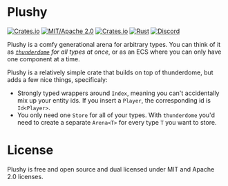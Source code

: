 # Plushy

[![Crates.io](https://img.shields.io/crates/v/plushy.svg)](https://crates.io/crates/plushy)
[![MIT/Apache 2.0](https://img.shields.io/badge/license-MIT%2FApache-blue.svg)](https://github.com/darthdeus/plushy#license)
[![Crates.io](https://img.shields.io/crates/d/plushy.svg)](https://crates.io/crates/plushy)
[![Rust](https://github.com/darthdeus/plushy/workflows/CI/badge.svg)](https://github.com/darthdeus/plushy/actions)
[![Discord](https://img.shields.io/discord/720719762031771680.svg?label=&logo=discord&logoColor=ffffff&color=7389D8&labelColor=6A7EC2)](https://discord.gg/M8hySjuG48)

Plushy is a comfy generational arena for arbitrary types. You can think of it
as _[`thunderdome`](https://docs.rs/thunderdome) for all types at once_, or as
an ECS where you can only have one component at a time.

Plushy is a relatively simple crate that builds on top of thunderdome, but adds a few nice things, specificaly:

- Strongly typed wrappers around `Index`, meaning you can't accidentally mix up your entity ids. If you insert a `Player`, the corresponding id is `Id<Player>`.
- You only need one `Store` for all of your types. With `thunderdome` you'd need to create a separate `Arena<T>` for every type `T` you want to store.

# License

Plushy is free and open source and dual licensed under MIT and Apache 2.0 licenses.

